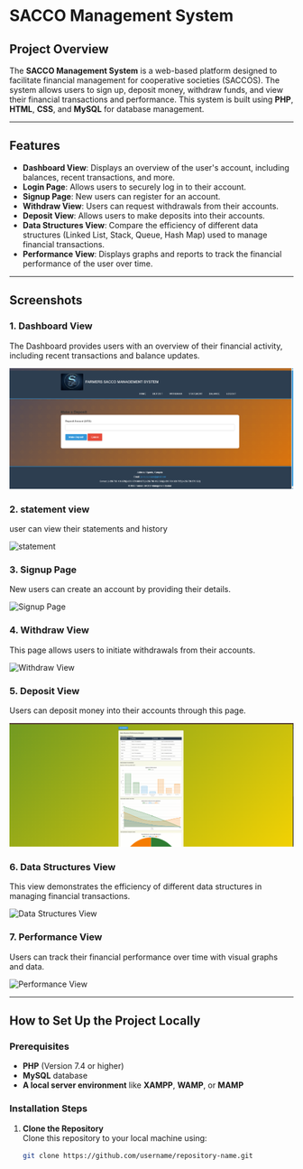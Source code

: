 # SACCO Management System

## Project Overview

The **SACCO Management System** is a web-based platform designed to facilitate financial management for cooperative societies (SACCOS). The system allows users to sign up, deposit money, withdraw funds, and view their financial transactions and performance. This system is built using **PHP**, **HTML**, **CSS**, and **MySQL** for database management.

---

## Features

- **Dashboard View**: Displays an overview of the user's account, including balances, recent transactions, and more.
- **Login Page**: Allows users to securely log in to their account.
- **Signup Page**: New users can register for an account.
- **Withdraw View**: Users can request withdrawals from their accounts.
- **Deposit View**: Allows users to make deposits into their accounts.
- **Data Structures View**: Compare the efficiency of different data structures (Linked List, Stack, Queue, Hash Map) used to manage financial transactions.
- **Performance View**: Displays graphs and reports to track the financial performance of the user over time.

---

## Screenshots

### 1. **Dashboard View**
   The Dashboard provides users with an overview of their financial activity, including recent transactions and balance updates.

   ![Dashboard View](DEPOSIT.PNG)

### 2. **statement view**
   user can view their statements and history

   ![statement]()

### 3. **Signup Page**
   New users can create an account by providing their details.

   ![Signup Page]()

### 4. **Withdraw View**
   This page allows users to initiate withdrawals from their accounts.

   ![Withdraw View]()

### 5. **Deposit View**
   Users can deposit money into their accounts through this page.

   ![Deposit View](PERF.PNG)

### 6. **Data Structures View**
   This view demonstrates the efficiency of different data structures in managing financial transactions.

   ![Data Structures View]()

### 7. **Performance View**
   Users can track their financial performance over time with visual graphs and data.

   ![Performance View]()

---

## How to Set Up the Project Locally

### Prerequisites

- **PHP** (Version 7.4 or higher)
- **MySQL** database
- **A local server environment** like **XAMPP**, **WAMP**, or **MAMP**

### Installation Steps

1. **Clone the Repository**  
   Clone this repository to your local machine using:
   ```bash
   git clone https://github.com/username/repository-name.git
